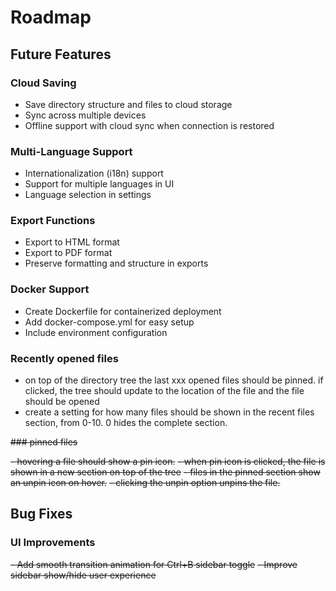 # Roadmap

## Future Features

### Cloud Saving

- Save directory structure and files to cloud storage
- Sync across multiple devices
- Offline support with cloud sync when connection is restored

### Multi-Language Support

- Internationalization (i18n) support
- Support for multiple languages in UI
- Language selection in settings

### Export Functions

- Export to HTML format
- Export to PDF format
- Preserve formatting and structure in exports

### Docker Support

- Create Dockerfile for containerized deployment
- Add docker-compose.yml for easy setup
- Include environment configuration

### Recently opened files

- on top of the directory tree the last xxx opened files should be pinned. if clicked, the tree should update to the location of the file and the file should be opened
- create a setting for how many files should be shown in the recent files section, from 0-10. 0 hides the complete section.

~~### pinned files~~

~~- hovering a file should show a pin icon.~~
~~- when pin icon is clicked, the file is shown in a new section on top of the tree~~
~~- files in the pinned section show an unpin icon on hover.~~
~~- clicking the unpin option unpins the file.~~

## Bug Fixes

### UI Improvements

~~- Add smooth transition animation for Ctrl+B sidebar toggle~~
~~- Improve sidebar show/hide user experience~~

